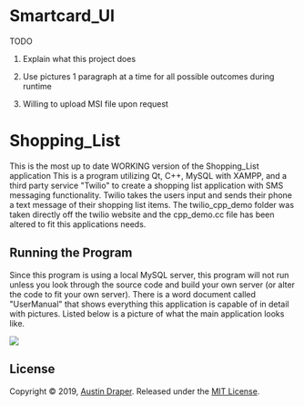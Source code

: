 # Smartcard_UI

TODO
1. Explain what this project does

2. Use pictures 1 paragraph at a time for all possible outcomes during runtime

3. Willing to upload MSI file upon request



# Shopping_List
This is the most up to date WORKING version of the Shopping_List application
This is a program utilizing Qt, C++, MySQL with XAMPP, and a third party service "Twilio" to create a shopping list application with SMS messaging functionality. Twilio takes the users input and sends their phone a text message of their shopping list items. 
The twilio_cpp_demo folder was taken directly off the twilio website and the cpp_demo.cc file has been altered to fit this applications needs.
##
## Running the Program
Since this program is using a local MySQL server, this program will not run unless you look through the source code and build your own server (or alter the code to fit your own server). There is a word document called "UserManual" that shows everything this application is capable of in detail with pictures.
Listed below is a picture of what the main application looks like.

![](AppPictures/EveryRightOption.png)
##
## License
Copyright © 2019, [Austin Draper](https://github.com/Austin-Draper). Released under the [MIT License](LICENSE).
